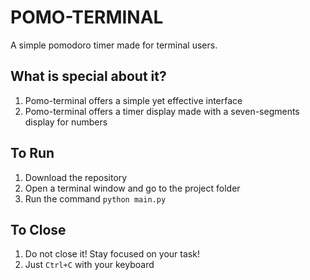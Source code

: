 # POMO-TERMINAL
A simple pomodoro timer made for terminal users.

## What is special about it?
1. Pomo-terminal offers a simple yet effective interface
2. Pomo-terminal offers a timer display made with a seven-segments display for numbers

## To Run
1. Download the repository
2. Open a terminal window and go to the project folder
3. Run the command ```python main.py```

## To Close
1. Do not close it! Stay focused on your task!
2. Just ```Ctrl+C``` with your keyboard
